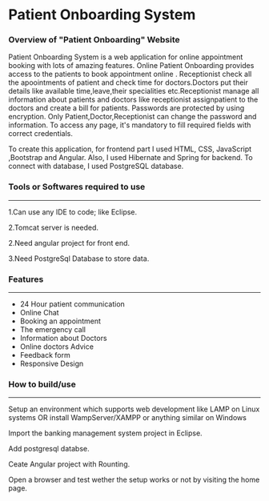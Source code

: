 
<h1>Patient Onboarding System</h1>
<h3>Overview of "Patient Onboarding" Website</h3>
  <p>Patient Onboarding System is a web application for online appointment booking with lots of amazing features. Online Patient Onboarding provides access to the patients to book appointment online . Receptionist check all the apoointments of patient and check time for doctors.Doctors put their details like available time,leave,their specialities etc.Receptionist manage all information about patients and doctors like receptionist assignpatient to the doctors and create a bill for patients. Passwords are protected by using encryption. Only Patient,Doctor,Receptionist can change the password and information. To access any page, it's mandatory to fill required fields with correct credentials.

To create this application, for frontend part I  used HTML, CSS, JavaScript ,Bootstrap and Angular. Also, I  used Hibernate and Spring for backend. To connect with database, I used PostgreSQL database.</p>
<h3>Tools or Softwares required to use</h3>
<hr>
<p>1.Can use any IDE to code; like Eclipse.</p>
<p>2.Tomcat server is needed.</p>
<p>2.Need angular project for front end.</p>
<p>3.Need PostgreSql Database to store data.</p>
<h3>Features
</h3><hr>
<ul>
  <li>24 Hour patient communication</li>
  <li>Online Chat</li>
  <li>Booking an appointment</li>
  <li>The emergency call</li>
  <li>Information about Doctors</li>
  <li>Online doctors Advice</li>
  <li>Feedback form</li>
  <li>Responsive Design</li>
 </ul> 
<h3>How to build/use
</h3><hr>
<p>Setup an environment which supports web development like LAMP on Linux systems OR install WampServer/XAMPP or anything similar on Windows</p>
<p>Import the banking management system project in Eclipse.</p>
<p>Add postgresql databse.</p>
<p>Ceate Angular project with Rounting.</p>
<p>Open a browser and test wether the setup works or not by visiting the home page. </p>




